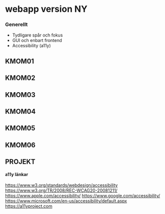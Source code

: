 # webapp version NY

### Generellt

* Tydligare spår och fokus
* GUI och enbart frontend
* Accessibility (a11y)

## KMOM01


## KMOM02


## KMOM03


## KMOM04


## KMOM05


## KMOM06


## PROJEKT

#### a11y länkar

https://www.w3.org/standards/webdesign/accessibility
https://www.w3.org/TR/2008/REC-WCAG20-20081211/
https://www.apple.com/accessibility/
https://www.google.com/accessibility/
https://www.microsoft.com/en-us/accessibility/default.aspx
https://a11yproject.com
